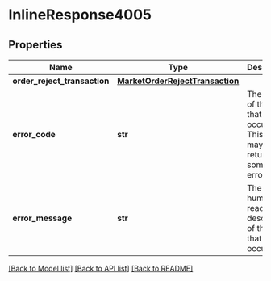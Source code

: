 # InlineResponse4005

## Properties
Name | Type | Description | Notes
------------ | ------------- | ------------- | -------------
**order_reject_transaction** | [**MarketOrderRejectTransaction**](MarketOrderRejectTransaction.md) |  | [optional] 
**error_code** | **str** | The code of the error that has occurred. This field may not be returned for some errors. | [optional] 
**error_message** | **str** | The human-readable description of the error that has occurred. | [optional] 

[[Back to Model list]](../README.md#documentation-for-models) [[Back to API list]](../README.md#documentation-for-api-endpoints) [[Back to README]](../README.md)


